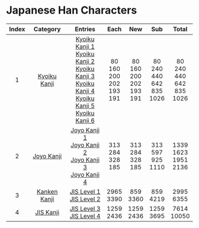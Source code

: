 
# Japanese Han Characters

| Index |                Category                |                                                                                                                                                          Entries                                                                                                                                                           |                 Each                  |                  New                  |                  Sub                   |                 Total                  |
| :---: | :------------------------------------: | :------------------------------------------------------------------------------------------------------------------------------------------------------------------------------------------------------------------------------------------------------------------------------------------------------------------------: | :-----------------------------------: | :-----------------------------------: | :------------------------------------: | :------------------------------------: |
|   1   | [Kyoiku Kanji](<./1_kyoiku/README.md>) | [Kyoiku Kanji 1](<./1_kyoiku/kyoiku-1/README.md>)<br>[Kyoiku Kanji 2](<./1_kyoiku/kyoiku-2/README.md>)<br>[Kyoiku Kanji 3](<./1_kyoiku/kyoiku-3/README.md>)<br>[Kyoiku Kanji 4](<./1_kyoiku/kyoiku-4/README.md>)<br>[Kyoiku Kanji 5](<./1_kyoiku/kyoiku-5/README.md>)<br>[Kyoiku Kanji 6](<./1_kyoiku/kyoiku-6/README.md>) | 80<br>160<br>200<br>202<br>193<br>191 | 80<br>160<br>200<br>202<br>193<br>191 | 80<br>240<br>440<br>642<br>835<br>1026 | 80<br>240<br>440<br>642<br>835<br>1026 |
|   2   |   [Joyo Kanji](<./2_joyo/README.md>)   |                                                                  [Joyo Kanji 1](<./2_joyo/joyo-1/README.md>)<br>[Joyo Kanji 2](<./2_joyo/joyo-2/README.md>)<br>[Joyo Kanji 3](<./2_joyo/joyo-3/README.md>)<br>[Joyo Kanji 4](<./2_joyo/joyo-4/README.md>)                                                                  |       313<br>284<br>328<br>185        |       313<br>284<br>328<br>185        |       313<br>597<br>925<br>1110        |      1339<br>1623<br>1951<br>2136      |
|   3   | [Kanken Kanji](<./3_kanken/README.md>) |                                                                                                                 [JIS Level 1](<./3_kanken/jis-1/README.md>)<br>[JIS Level 2](<./3_kanken/jis-2/README.md>)                                                                                                                 |             2965<br>3390              |              859<br>3360              |              859<br>4219               |              2995<br>6355              |
|   4   |    [JIS Kanji](<./4_jis/README.md>)    |                                                                                                                    [JIS Level 3](<./4_jis/jis-3/README.md>)<br>[JIS Level 4](<./4_jis/jis-4/README.md>)                                                                                                                    |             1259<br>2436              |             1259<br>2436              |              1259<br>3695              |             7614<br>10050              |
